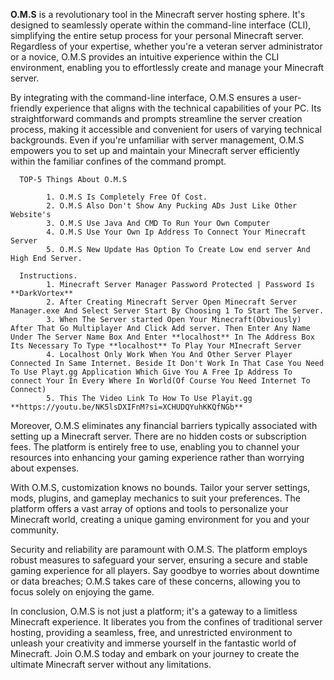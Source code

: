 **O.M.S** is a revolutionary tool in the Minecraft server hosting sphere. It's designed to seamlessly operate within the command-line interface (CLI), simplifying the entire setup process for your personal Minecraft server. Regardless of your expertise, whether you're a veteran server administrator or a novice, O.M.S provides an intuitive experience within the CLI environment, enabling you to effortlessly create and manage your Minecraft server.

By integrating with the command-line interface, O.M.S ensures a user-friendly experience that aligns with the technical capabilities of your PC. Its straightforward commands and prompts streamline the server creation process, making it accessible and convenient for users 
of varying technical backgrounds. Even if you're unfamiliar with server management, O.M.S empowers you to set up and maintain your Minecraft server efficiently within the familiar confines of the command prompt.

      TOP-5 Things About O.M.S
      
            1. O.M.S Is Completely Free Of Cost.
            2. O.M.S Also Don't Show Any Pucking ADs Just Like Other Website's
            3. O.M.S Use Java And CMD To Run Your Own Computer
            4. O.M.S Use Your Own Ip Address To Connect Your Minecraft Server
            5. O.M.S New Update Has Option To Create Low end server And High End Server.

      Instructions.
            1. Minecraft Server Manager Password Protected | Password Is **DarkVortex** 
            2. After Creating Minecraft Server Open Minecraft Server Manager.exe And Select Server Start By Choosing 1 To Start The Server.
            3. When The Server started Open Your Minecraft(Obviously) After That Go Multiplayer And Click Add server. Then Enter Any Name Under The Server Name Box And Enter **localhost** In The Address Box Its Necessary To Type **localhost** To Play Your MInecraft Server
            4. Localhost Only Work When You And Other Server Player Connected In Same Internet. Beside It Don't Work In That Case You Need To Use Playt.gg Application Which Give You A Free Ip Address To connect Your In Every Where In World(Of Course You Need Internet To Connect)
            5. This The Video Link To How To Use Playit.gg **https://youtu.be/NK5lsDXIFnM?si=XCHUDQYuhKKQfNGb**

Moreover, O.M.S eliminates any financial barriers typically associated with setting up a Minecraft server. There are no hidden costs or subscription fees. The platform is entirely free to use, enabling you to channel your resources into enhancing your gaming experience rather than worrying about expenses.

With O.M.S, customization knows no bounds. Tailor your server settings, mods, plugins, and gameplay mechanics to suit your preferences. The platform offers a vast array of options and tools to personalize your Minecraft world, creating a unique gaming environment for you and your community.

Security and reliability are paramount with O.M.S. The platform employs robust measures to safeguard your server, ensuring a secure and stable gaming experience for all players. Say goodbye to worries about downtime or data breaches; O.M.S takes care of these concerns, allowing you to focus solely on enjoying the game.

In conclusion, O.M.S is not just a platform; it's a gateway to a limitless Minecraft experience. It liberates you from the confines of traditional server hosting, providing a seamless, free, and unrestricted environment to unleash your creativity and immerse yourself in the fantastic world of Minecraft. Join O.M.S today and embark on your journey to create the ultimate Minecraft server without any limitations.

